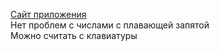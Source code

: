 [Сайт приложения](https://calculator-javascript-js.netlify.com/)  
Нет проблем с числами с плавающей запятой  
Можно считать с клавиатуры  
